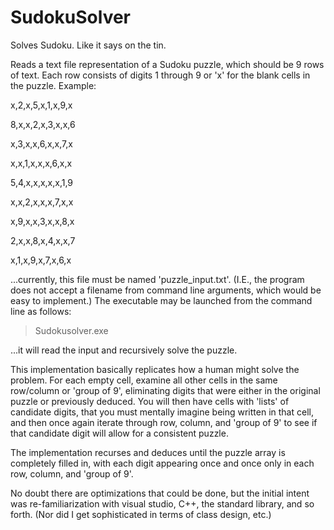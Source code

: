 # SudokuSolver
Solves Sudoku.  Like it says on the tin.

Reads a text file representation of a Sudoku puzzle, which should be 9 rows of text.  Each row consists of digits 1 through 9 or 'x' for the blank cells in the puzzle.  Example:

x,2,x,5,x,1,x,9,x

8,x,x,2,x,3,x,x,6

x,3,x,x,6,x,x,7,x

x,x,1,x,x,x,6,x,x

5,4,x,x,x,x,x,1,9

x,x,2,x,x,x,7,x,x

x,9,x,x,3,x,x,8,x

2,x,x,8,x,4,x,x,7

x,1,x,9,x,7,x,6,x

...currently, this file must be named 'puzzle_input.txt'.  (I.E., the program does not accept a filename from command line arguments, which would be easy to implement.) The executable may be launched from the command line as follows:

>Sudokusolver.exe

...it will read the input and recursively solve the puzzle.

This implementation basically replicates how a human might solve the problem.  For each empty cell, examine all other cells in the same row/column or 'group of 9', eliminating digits that were either in the original puzzle or previously deduced.  You will then have cells with 'lists' of candidate digits, that you must mentally imagine being written in that cell, and then once again iterate through row, column, and 'group of 9' to see if that candidate digit will allow for a consistent puzzle.  

The implementation recurses and deduces until the puzzle array is completely filled in, with each digit appearing once and once only in each row, column, and 'group of 9'.

No doubt there are optimizations that could be done, but the initial intent was re-familiarization with visual studio, C++, the standard library, and so forth.  (Nor did I get sophisticated in terms of class design, etc.)

